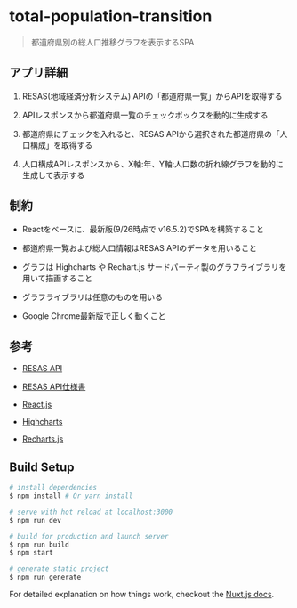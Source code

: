# total-population-transition

> 都道府県別の総人口推移グラフを表示するSPA

## アプリ詳細

1. RESAS(地域経済分析システム) APIの「都道府県一覧」からAPIを取得する

2. APIレスポンスから都道府県一覧のチェックボックスを動的に生成する

3. 都道府県にチェックを入れると、RESAS APIから選択された都道府県の「人口構成」を取得する

4. 人口構成APIレスポンスから、X軸:年、Y軸:人口数の折れ線グラフを動的に生成して表示する

## 制約

* Reactをベースに、最新版(9/26時点で v16.5.2)でSPAを構築すること

* 都道府県一覧および総人口情報はRESAS APIのデータを用いること

* グラフは Highcharts や Rechart.js サードパーティ製のグラフライブラリを用いて描画すること

* グラフライブラリは任意のものを用いる

* Google Chrome最新版で正しく動くこと


## 参考
* [RESAS API](https://opendata.resas-portal.go.jp/)

* [RESAS API仕様書](https://opendata.resas-portal.go.jp/docs/api/v1/index.html)

* [React.js](https://reactjs.org/)

* [Highcharts](https://www.highcharts.com/)

* [Recharts.js](http://recharts.org/en-US/)


## Build Setup

``` bash
# install dependencies
$ npm install # Or yarn install

# serve with hot reload at localhost:3000
$ npm run dev

# build for production and launch server
$ npm run build
$ npm start

# generate static project
$ npm run generate
```

For detailed explanation on how things work, checkout the [Nuxt.js docs](https://github.com/nuxt/nuxt.js).

